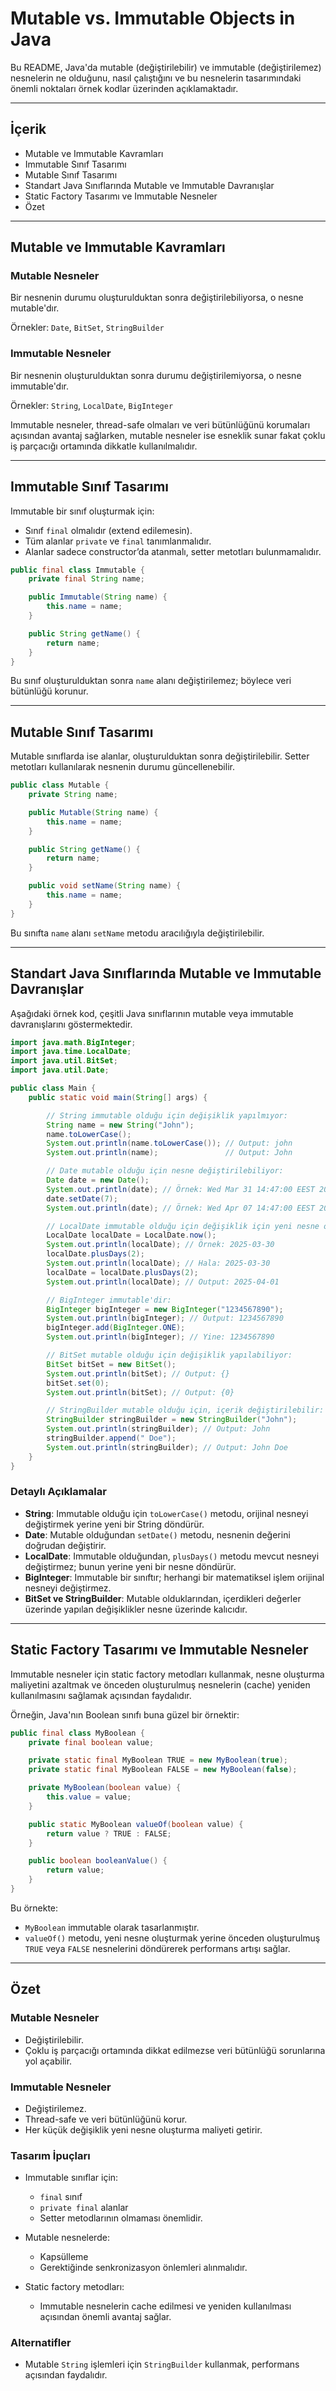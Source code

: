 # Mutable vs. Immutable Objects in Java

Bu README, Java'da mutable (değiştirilebilir) ve immutable (değiştirilemez) nesnelerin ne olduğunu, nasıl çalıştığını ve bu nesnelerin tasarımındaki önemli noktaları örnek kodlar üzerinden açıklamaktadır.

---

## İçerik

- Mutable ve Immutable Kavramları
- Immutable Sınıf Tasarımı
- Mutable Sınıf Tasarımı
- Standart Java Sınıflarında Mutable ve Immutable Davranışlar
- Static Factory Tasarımı ve Immutable Nesneler
- Özet

---

## Mutable ve Immutable Kavramları

### Mutable Nesneler

Bir nesnenin durumu oluşturulduktan sonra değiştirilebiliyorsa, o nesne mutable'dır.

Örnekler: `Date`, `BitSet`, `StringBuilder`

### Immutable Nesneler

Bir nesnenin oluşturulduktan sonra durumu değiştirilemiyorsa, o nesne immutable'dır.

Örnekler: `String`, `LocalDate`, `BigInteger`

Immutable nesneler, thread-safe olmaları ve veri bütünlüğünü korumaları açısından avantaj sağlarken, mutable nesneler ise esneklik sunar fakat çoklu iş parçacığı ortamında dikkatle kullanılmalıdır.

---

## Immutable Sınıf Tasarımı

Immutable bir sınıf oluşturmak için:

- Sınıf `final` olmalıdır (extend edilemesin).
- Tüm alanlar `private` ve `final` tanımlanmalıdır.
- Alanlar sadece constructor’da atanmalı, setter metotları bulunmamalıdır.

```java
public final class Immutable {
    private final String name;

    public Immutable(String name) {
        this.name = name;
    }

    public String getName() {
        return name;
    }
}
```

Bu sınıf oluşturulduktan sonra `name` alanı değiştirilemez; böylece veri bütünlüğü korunur.

---

## Mutable Sınıf Tasarımı

Mutable sınıflarda ise alanlar, oluşturulduktan sonra değiştirilebilir. Setter metotları kullanılarak nesnenin durumu güncellenebilir.

```java
public class Mutable {
    private String name;

    public Mutable(String name) {
        this.name = name;
    }

    public String getName() {
        return name;
    }

    public void setName(String name) {
        this.name = name;
    }
}
```

Bu sınıfta `name` alanı `setName` metodu aracılığıyla değiştirilebilir.

---

## Standart Java Sınıflarında Mutable ve Immutable Davranışlar

Aşağıdaki örnek kod, çeşitli Java sınıflarının mutable veya immutable davranışlarını göstermektedir.

```java
import java.math.BigInteger;
import java.time.LocalDate;
import java.util.BitSet;
import java.util.Date;

public class Main {
    public static void main(String[] args) {

        // String immutable olduğu için değişiklik yapılmıyor:
        String name = new String("John");
        name.toLowerCase();
        System.out.println(name.toLowerCase()); // Output: john
        System.out.println(name);               // Output: John

        // Date mutable olduğu için nesne değiştirilebiliyor:
        Date date = new Date();
        System.out.println(date); // Örnek: Wed Mar 31 14:47:00 EEST 2021
        date.setDate(7);
        System.out.println(date); // Örnek: Wed Apr 07 14:47:00 EEST 2021

        // LocalDate immutable olduğu için değişiklik için yeni nesne oluşturulmalı:
        LocalDate localDate = LocalDate.now();
        System.out.println(localDate); // Örnek: 2025-03-30
        localDate.plusDays(2);
        System.out.println(localDate); // Hala: 2025-03-30
        localDate = localDate.plusDays(2);
        System.out.println(localDate); // Output: 2025-04-01

        // BigInteger immutable'dir:
        BigInteger bigInteger = new BigInteger("1234567890");
        System.out.println(bigInteger); // Output: 1234567890
        bigInteger.add(BigInteger.ONE);
        System.out.println(bigInteger); // Yine: 1234567890

        // BitSet mutable olduğu için değişiklik yapılabiliyor:
        BitSet bitSet = new BitSet();
        System.out.println(bitSet); // Output: {}
        bitSet.set(0);
        System.out.println(bitSet); // Output: {0}

        // StringBuilder mutable olduğu için, içerik değiştirilebilir:
        StringBuilder stringBuilder = new StringBuilder("John");
        System.out.println(stringBuilder); // Output: John
        stringBuilder.append(" Doe");
        System.out.println(stringBuilder); // Output: John Doe
    }
}
```

### Detaylı Açıklamalar

- **String**: Immutable olduğu için `toLowerCase()` metodu, orijinal nesneyi değiştirmek yerine yeni bir String döndürür.
- **Date**: Mutable olduğundan `setDate()` metodu, nesnenin değerini doğrudan değiştirir.
- **LocalDate**: Immutable olduğundan, `plusDays()` metodu mevcut nesneyi değiştirmez; bunun yerine yeni bir nesne döndürür.
- **BigInteger**: Immutable bir sınıftır; herhangi bir matematiksel işlem orijinal nesneyi değiştirmez.
- **BitSet ve StringBuilder**: Mutable olduklarından, içerdikleri değerler üzerinde yapılan değişiklikler nesne üzerinde kalıcıdır.

---

## Static Factory Tasarımı ve Immutable Nesneler

Immutable nesneler için static factory metodları kullanmak, nesne oluşturma maliyetini azaltmak ve önceden oluşturulmuş nesnelerin (cache) yeniden kullanılmasını sağlamak açısından faydalıdır.

Örneğin, Java'nın Boolean sınıfı buna güzel bir örnektir:

```java
public final class MyBoolean {
    private final boolean value;

    private static final MyBoolean TRUE = new MyBoolean(true);
    private static final MyBoolean FALSE = new MyBoolean(false);

    private MyBoolean(boolean value) {
        this.value = value;
    }

    public static MyBoolean valueOf(boolean value) {
        return value ? TRUE : FALSE;
    }

    public boolean booleanValue() {
        return value;
    }
}
```

Bu örnekte:

- `MyBoolean` immutable olarak tasarlanmıştır.
- `valueOf()` metodu, yeni nesne oluşturmak yerine önceden oluşturulmuş `TRUE` veya `FALSE` nesnelerini döndürerek performans artışı sağlar.

---

## Özet

### Mutable Nesneler

- Değiştirilebilir.
- Çoklu iş parçacığı ortamında dikkat edilmezse veri bütünlüğü sorunlarına yol açabilir.

### Immutable Nesneler

- Değiştirilemez.
- Thread-safe ve veri bütünlüğünü korur.
- Her küçük değişiklik yeni nesne oluşturma maliyeti getirir.

### Tasarım İpuçları

- Immutable sınıflar için:
    - `final` sınıf
    - `private final` alanlar
    - Setter metodlarının olmaması önemlidir.

- Mutable nesnelerde:
    - Kapsülleme
    - Gerektiğinde senkronizasyon önlemleri alınmalıdır.

- Static factory metodları:
    - Immutable nesnelerin cache edilmesi ve yeniden kullanılması açısından önemli avantaj sağlar.

### Alternatifler

- Mutable `String` işlemleri için `StringBuilder` kullanmak, performans açısından faydalıdır.
